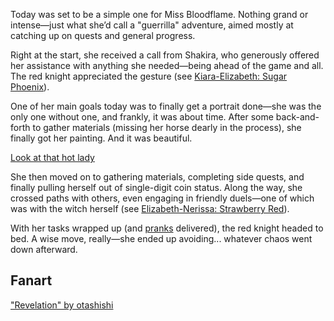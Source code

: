 Today was set to be a simple one for Miss Bloodflame. Nothing grand or intense—just what she’d call a "guerrilla" adventure, aimed mostly at catching up on quests and general progress.

Right at the start, she received a call from Shakira, who generously offered her assistance with anything she needed—being ahead of the game and all. The red knight appreciated the gesture (see [Kiara-Elizabeth: Sugar Phoenix](#edge:kiara-liz)).

One of her main goals today was to finally get a portrait done—she was the only one without one, and frankly, it was about time. After some back-and-forth to gather materials (missing her horse dearly in the process), she finally got her painting. And it was beautiful.

[Look at that hot lady](#embed:https://www.youtube.com/live/CVF91CqGD80?si=xnTcW4oA0I5l5zax&t=4441)

She then moved on to gathering materials, completing side quests, and finally pulling herself out of single-digit coin status. Along the way, she crossed paths with others, even engaging in friendly duels—one of which was with the witch herself (see [Elizabeth-Nerissa: Strawberry Red](#edge:liz-nerissa)).

With her tasks wrapped up (and [pranks](https://www.youtube.com/live/CVF91CqGD80?si=AEpkx-sq8MxwFXQM&t=8458) delivered), the red knight headed to bed. A wise move, really—she ended up avoiding... whatever chaos went down afterward.

## Fanart

["Revelation" by otashishi](https://x.com/ashiartwork/status/1900196831394668961)
